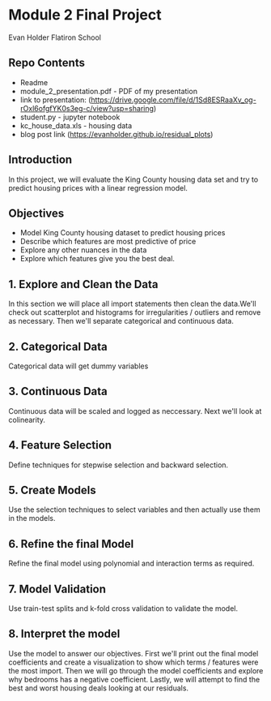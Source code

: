 
# Module 2 Final Project
Evan Holder
Flatiron School

## Repo Contents
* Readme
* module_2_presentation.pdf - PDF of my presentation 
* link to presentation: (https://drive.google.com/file/d/1Sd8ESRaaXv_og-rOxl6ofgfYK0s3eg-c/view?usp=sharing)
* student.py - jupyter notebook
* kc_house_data.xls - housing data
* blog post link (https://evanholder.github.io/residual_plots)


## Introduction

In this project, we will evaluate the King County housing data set and try to predict housing prices with a linear regression model.

## Objectives
* Model King County housing dataset to predict housing prices
* Describe which features are most predictive of price
* Explore any other nuances in the data
* Explore which features give you the best deal.

## 1. Explore and Clean the Data

In this section we will place all import statements then clean the data.We'll check out scatterplot and histograms for irregularities / outliers and remove as necessary. Then we'll separate categorical and continuous data. 

## 2. Categorical Data

Categorical data will get dummy variables

## 3. Continuous Data
Continuous data will be scaled and logged as neccessary. Next we'll look at colinearity.

## 4. Feature Selection

Define techniques for stepwise selection and backward selection.

## 5. Create Models

Use the selection techniques to select variables and then actually use them in the models.

## 6. Refine the final Model

Refine the final model using polynomial and interaction terms as required.

## 7. Model Validation

Use train-test splits and k-fold cross validation to validate the model.

## 8. Interpret the model

Use the model to answer our objectives. First we'll print out the final model coefficients and create a visualization to show which terms / features were the most import.  Then we will go through the model coefficients and explore why bedrooms has a negative coefficient. Lastly, we will attempt to find the best and worst housing deals looking at our residuals.

